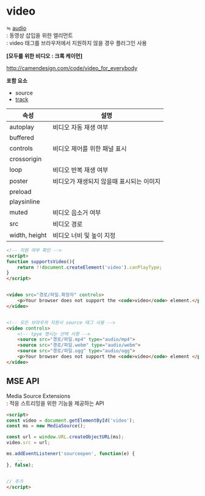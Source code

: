 # video
≒ [audio](./audio.md)   
: 동영상 삽입을 위한 엘리먼트   
: video 태그를 브라우저에서 지원하지 않을 경우 플러그인 사용     


**[모두를 위한 비디오 : 크록 케이먼]**  

http://camendesign.com/code/video_for_everybody     


**포함 요소**
- source
- [track](./track.md)


속성 | 설명
---|---
autoplay | 비디오 자동 재생 여부
buffered |
controls | 비디오 제어를 위한 패널 표시
crossorigin |
loop     | 비디오 반복 재생 여부
poster   | 비디오가 재생되지 않을때 표시되는 이미지
preload  |
playsinline |
muted    | 비디오 음소거 여부  
src      | 비디오 경로
width, height | 비디오 너비 및 높이 지정



```html
<!-- 지원 여부 확인 -->
<script>
function supportsVideo(){
    return !!document.createElement('video').canPlayType;
}
</script>


<video src="경로/파일.확장자" controls>
    <p>Your browser does not support the <code>video</code> element.</p>
</video>


<!-- 모든 브라우저 지원시 source 태그 사용 -->
<video controls>
    <!-- tpye 명시는 선택 사항 -->
    <source src="경로/파일.mp4" type="audio/mp4">
    <source src="경로/파일.webm" type="audio/webm">
    <source src="경로/파일.ogg" type="audio/ogg">
    <p>Your browser does not support the <code>video</code> element </p>
</video>
```



## MSE API
Media Source Extensions   
: 적응 스트리밍을 위한 기능을 제공하는 API


```html
<script>
const video = document.getElementById('video');
const ms = new MediaSource();

const url = window.URL.createObjectURL(ms);
video.src = url;

ms.addEventListener('sourceopen', function(e) {
    ..
}, false);


// 추가
</script>
```
